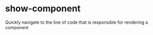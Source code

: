 # show-component
Quickly navigate to the line of code that is responsible for rendering a component

